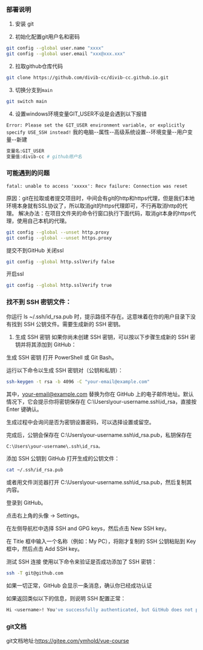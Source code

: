 ### 部署说明

1. 安装 git

2. 初始化配置git用户名和密码

```bash
git config --global user.name "xxxx"
git config --global user.email "xxx@xxx.xxx"
```

2. 拉取github仓库代码

```bash
git clone https://github.com/divib-cc/divib-cc.github.io.git
```

3. 切换分支到`main`
```bash
git switch main
```

4. 设置windows环境变量GIT_USER不设是会遇到以下报错

`Error: Please set the GIT_USER environment variable, or explicitly specify USE_SSH instead!`
我的电脑--属性--高级系统设置--环境变量--用户变量--新建
```bash
变量名:GIT_USER
变量值:divib-cc # github用户名
```
### 可能遇到的问题

`fatal: unable to access 'xxxxx': Recv failure: Connection was reset`

原因：git在拉取或者提交项目时，中间会有git的http和https代理，但是我们本地环境本身就有SSL协议了，所以取消git的https代理即可，不行再取消http的代理。
解决办法：在项目文件夹的命令行窗口执行下面代码，取消git本身的https代理，使用自己本机的代理。

```bash
git config --global --unset http.proxy
git config --global --unset https.proxy
```

提交不到GitHub
关闭ssl

```bash
git config --global http.sslVerify false
```
开启ssl
```bash
git config --global http.sslVerify true
```

### 找不到 SSH 密钥文件：
你运行 ls ~/.ssh/id_rsa.pub 时，提示路径不存在。这意味着在你的用户目录下没有找到 SSH 公钥文件。需要生成新的 SSH 密钥。

1. 生成 SSH 密钥
如果你尚未创建 SSH 密钥，可以按以下步骤生成新的 SSH 密钥并将其添加到 GitHub：

生成 SSH 密钥
打开 PowerShell 或 Git Bash。

运行以下命令以生成 SSH 密钥对（公钥和私钥）：

```bash
ssh-keygen -t rsa -b 4096 -C "your-email@example.com"
```
其中，your-email@example.com 替换为你在 GitHub 上的电子邮件地址。默认情况下，它会提示你将密钥保存在 C:\Users\your-username\.ssh\id_rsa，直接按 Enter 键确认。

生成过程中会询问是否为密钥设置密码，可以选择设置或留空。

完成后，公钥会保存在 C:\Users\your-username\.ssh\id_rsa.pub，私钥保存在 
```bash
C:\Users\your-username\.ssh\id_rsa。
```

添加 SSH 公钥到 GitHub
打开生成的公钥文件：

```bash
cat ~/.ssh/id_rsa.pub
```
或者用文件浏览器打开 C:\Users\your-username\.ssh\id_rsa.pub，然后复制其内容。

登录到 GitHub。

点击右上角的头像 -> Settings。

在左侧导航栏中选择 SSH and GPG keys，然后点击 New SSH key。

在 Title 框中输入一个名称（例如：My PC），将刚才复制的 SSH 公钥粘贴到 Key 框中，然后点击 Add SSH key。

测试 SSH 连接
使用以下命令来验证是否成功添加了 SSH 密钥：

```bash
ssh -T git@github.com
```
如果一切正常，GitHub 会显示一条消息，确认你已经成功认证

如果返回类似以下的信息，则说明 SSH 配置正常：

```bash
Hi <username>! You've successfully authenticated, but GitHub does not provide shell access.
```



### git文档
git文档地址:https://gitee.com/ymhold/vue-course